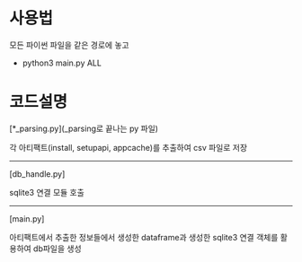 # 사용법
모든 파이썬 파일을 같은 경로에 놓고

- python3 main.py ALL

# 코드설명

[*_parsing.py](_parsing로 끝나는 py 파일)

각 아티팩트(install, setupapi, appcache)를 추출하여 csv 파일로 저장

-------
[db_handle.py]

sqlite3 연결 모듈 호출

-------

[main.py]

아티팩트에서 추출한 정보들에서 생성한 dataframe과 생성한 sqlite3 연결 객체를 활용하여 db파일을 생성
